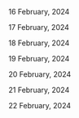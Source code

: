 16 February, 2024

17 February, 2024

18 February, 2024

19 February, 2024

20 February, 2024

21 February, 2024

22 February, 2024